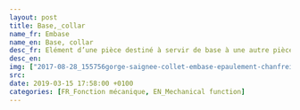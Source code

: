 ```yaml
---
layout: post
title: Base,_collar
name_fr: Embase
name_en: Base, collar
desc_fr: Elément d’une pièce destiné à servir de base à une autre pièce.  Voir collet.
desc_en: 
img: ["2017-08-28_155756gorge-saignee-collet-embase-epaulement-chanfreins.png"]
src: 
date: 2019-03-15 17:58:00 +0100
categories: [FR_Fonction mécanique, EN_Mechanical function]
---
```

